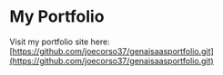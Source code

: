 # My Portfolio

Visit my portfolio site here: [https://github.com/joecorso37/genaisaasportfolio.git](https://github.com/joecorso37/genaisaasportfolio.git)
